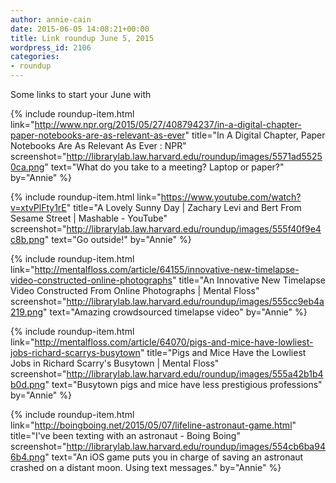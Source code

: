 ```yaml
---
author: annie-cain
date: 2015-06-05 14:08:21+00:00
title: Link roundup June 5, 2015
wordpress_id: 2106
categories:
- roundup
---
```


Some links to start your June with

{% include roundup-item.html
  link="http://www.npr.org/2015/05/27/408794237/in-a-digital-chapter-paper-notebooks-are-as-relevant-as-ever"
  title="In A Digital Chapter, Paper Notebooks Are As Relevant As Ever : NPR"
  screenshot="http://librarylab.law.harvard.edu/roundup/images/5571ad55250ca.png"
  text="What do you take to a meeting? Laptop or paper?"
  by="Annie"
%}

{% include roundup-item.html
  link="https://www.youtube.com/watch?v=xtvPlFty1rE"
  title="A Lovely Sunny Day | Zachary Levi and Bert From Sesame Street | Mashable - YouTube"
  screenshot="http://librarylab.law.harvard.edu/roundup/images/555f40f9e4c8b.png"
  text="Go outside!"
  by="Annie"
%}

{% include roundup-item.html
  link="http://mentalfloss.com/article/64155/innovative-new-timelapse-video-constructed-online-photographs"
  title="An Innovative New Timelapse Video Constructed From Online Photographs | Mental Floss"
  screenshot="http://librarylab.law.harvard.edu/roundup/images/555cc9eb4a219.png"
  text="Amazing crowdsourced timelapse video"
  by="Annie"
%}

{% include roundup-item.html
  link="http://mentalfloss.com/article/64070/pigs-and-mice-have-lowliest-jobs-richard-scarrys-busytown"
  title="Pigs and Mice Have the Lowliest Jobs in Richard Scarry's Busytown | Mental Floss"
  screenshot="http://librarylab.law.harvard.edu/roundup/images/555a42b1b4b0d.png"
  text="Busytown pigs and mice have less prestigious professions"
  by="Annie"
%}

{% include roundup-item.html
  link="http://boingboing.net/2015/05/07/lifeline-astronaut-game.html"
  title="I've been texting with an astronaut - Boing Boing"
  screenshot="http://librarylab.law.harvard.edu/roundup/images/554cb6ba946b4.png"
  text="An iOS game puts you in charge of saving an astronaut crashed on a distant moon. Using text messages."
  by="Annie"
%}
